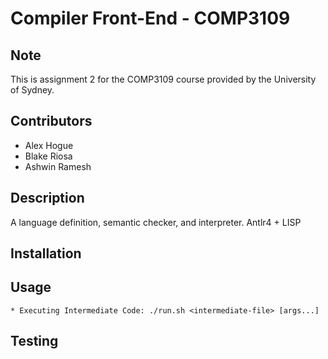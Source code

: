 Compiler Front-End - COMP3109
=============================

Note
----
This is assignment 2 for the COMP3109 course provided by the University of Sydney.

Contributors
------------

 * Alex Hogue
 * Blake Riosa
 * Ashwin Ramesh

Description
-----------
A language definition, semantic checker, and interpreter. Antlr4 + LISP

Installation
------------

Usage
-----

	* Executing Intermediate Code: ./run.sh <intermediate-file> [args...]

Testing
-------
